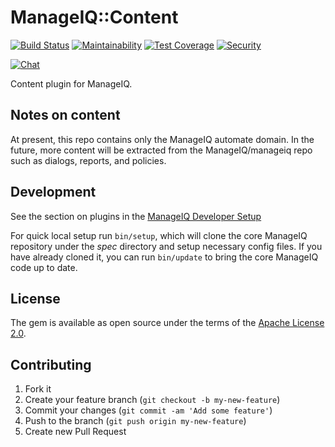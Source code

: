 # ManageIQ::Content

[![Build Status](https://travis-ci.com/ManageIQ/manageiq-content.svg?branch=lasker)](https://travis-ci.com/ManageIQ/manageiq-content)
[![Maintainability](https://api.codeclimate.com/v1/badges/bc6773f3e24fd6323a5c/maintainability)](https://codeclimate.com/github/ManageIQ/manageiq-content/maintainability)
[![Test Coverage](https://api.codeclimate.com/v1/badges/bc6773f3e24fd6323a5c/test_coverage)](https://codeclimate.com/github/ManageIQ/manageiq-content/test_coverage)
[![Security](https://hakiri.io/github/ManageIQ/manageiq-content/lasker.svg)](https://hakiri.io/github/ManageIQ/manageiq-content/lasker)

[![Chat](https://badges.gitter.im/Join%20Chat.svg)](https://gitter.im/ManageIQ/manageiq/automate?utm_source=badge&utm_medium=badge&utm_campaign=pr-badge&utm_content=badge)

Content plugin for ManageIQ.

## Notes on content

At present, this repo contains only the ManageIQ automate domain.  In the future,
more content will be extracted from the ManageIQ/manageiq repo such as dialogs,
reports, and policies.

## Development

See the section on plugins in the [ManageIQ Developer Setup](http://manageiq.org/docs/guides/developer_setup/plugins)

For quick local setup run `bin/setup`, which will clone the core ManageIQ repository under the *spec* directory and setup necessary config files. If you have already cloned it, you can run `bin/update` to bring the core ManageIQ code up to date.

## License

The gem is available as open source under the terms of the [Apache License 2.0](http://www.apache.org/licenses/LICENSE-2.0).

## Contributing

1. Fork it
2. Create your feature branch (`git checkout -b my-new-feature`)
3. Commit your changes (`git commit -am 'Add some feature'`)
4. Push to the branch (`git push origin my-new-feature`)
5. Create new Pull Request
